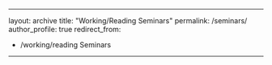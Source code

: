
---
layout: archive
title: "Working/Reading Seminars"
permalink: /seminars/
author_profile: true
redirect_from:
  - /working/reading Seminars
---
